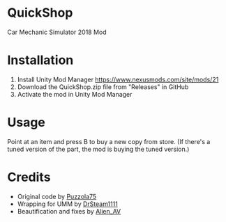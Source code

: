 # QuickShop
Car Mechanic Simulator 2018 Mod

# Installation
1. Install Unity Mod Manager https://www.nexusmods.com/site/mods/21
2. Download the QuickShop.zip file from "Releases" in GitHub
3. Activate the mod in Unity Mod Manager

# Usage
Point at an item and press B to buy a new copy from store.
(If there's a tuned version of the part, the mod is buying the tuned version.)

# Credits
* Original code by [Puzzola75](https://steamcommunity.com/id/Puzzola75)
* Wrapping for UMM by [DrSteam1111](https://github.com/DrSteam1111)
* Beautification and fixes by [Alien_AV](https://github.com/Alien-AV)
